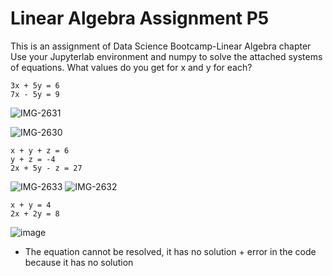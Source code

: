 # Linear Algebra Assignment P5
This is an assignment of Data Science Bootcamp-Linear Algebra chapter
Use your Jupyterlab environment and numpy to solve the attached systems of equations. What values do you get for x and y for each?

```
3x + 5y = 6
7x - 5y = 9

```
![IMG-2631](https://user-images.githubusercontent.com/48656800/103772982-6bfd7f80-503b-11eb-8591-1fa1c54fb046.JPG)

![IMG-2630](https://user-images.githubusercontent.com/48656800/103773063-89cae480-503b-11eb-99be-758fb1e1bb0c.JPG)

```
x + y + z = 6
y + z = -4
2x + 5y - z = 27

```
![IMG-2633](https://user-images.githubusercontent.com/48656800/103773135-a8c97680-503b-11eb-9c3c-295680114ba7.JPG)
![IMG-2632](https://user-images.githubusercontent.com/48656800/103773141-abc46700-503b-11eb-9dad-4b07bdc6ecd0.JPG)

```
x + y = 4
2x + 2y = 8

```
![image](https://user-images.githubusercontent.com/48656800/103775475-2642b600-503f-11eb-83a2-240a7e52c35f.png)


- The equation cannot be resolved, it has no solution + error in the code because it has no solution



